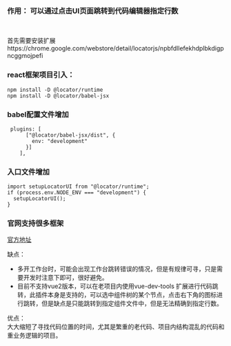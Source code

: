 ### 作用： 可以通过点击UI页面跳转到代码编辑器指定行数   
<br>
    
首先需要安装扩展https://chrome.google.com/webstore/detail/locatorjs/npbfdllefekhdplbkdigpncggmojpefi

### react框架项目引入：
```
npm install -D @locator/runtime
npm install -D @locator/babel-jsx
```

### babel配置文件增加
```
 plugins: [
      ["@locator/babel-jsx/dist", {
        env: "development"
      }]
    ],
```

### 入口文件增加
```
import setupLocatorUI from "@locator/runtime";
if (process.env.NODE_ENV === "development") {
  setupLocatorUI();
}
```

### 官网支持很多框架
[官方地址](https://www.locatorjs.com/)

缺点：
* 多开工作台时，可能会出现工作台跳转错误的情况，但是有规律可寻，只是需要开发时注意下即可，很好避免。 
* 目前不支持vue2版本，可以在老项目内使用vue-dev-tools 扩展进行代码跳转，此插件本身是支持的，可以选中组件树的某个节点，点击右下角的图标进行跳转，但是缺点是只能跳转到指定组件文件中，但是无法精确到指定行数。

优点：  
大大缩短了寻找代码位置的时间，尤其是繁重的老代码、项目内结构混乱的代码和重业务逻辑的项目。